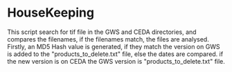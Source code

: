 # HouseKeeping
This script search for tif file in the GWS and CEDA directories, and compares the filenames, if the filenames match, the files are analysed. Firstly, an MD5 Hash value is generated, if they match the version on GWS is added to the "products_to_delete.txt" file, else the dates are compared. if the new version is on CEDA the GWS version is "products_to_delete.txt" file.
